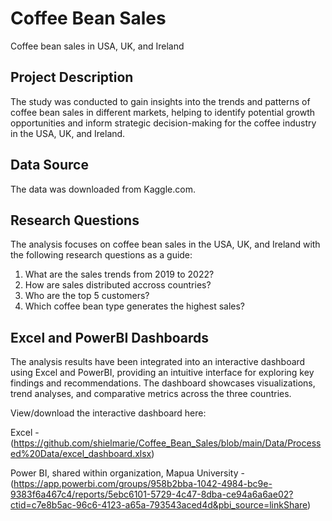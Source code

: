 # Coffee Bean Sales
Coffee bean sales in USA, UK, and Ireland

## Project Description
The study was conducted to gain insights into the trends and patterns of coffee bean sales in different markets, helping to identify potential growth opportunities and inform strategic decision-making for the coffee industry in the USA, UK, and Ireland.

## Data Source
The data was downloaded from Kaggle.com.

## Research Questions
The analysis focuses on coffee bean sales in the USA, UK, and Ireland with the following research questions as a guide: 
1. What are the sales trends from 2019 to 2022?
2. How are sales distributed accross countries? 
3. Who are the top 5 customers?
4. Which coffee bean type generates the highest sales?


## Excel and PowerBI Dashboards
The analysis results have been integrated into an interactive dashboard using Excel and PowerBI, providing an intuitive interface for exploring key findings and recommendations. The dashboard showcases visualizations, trend analyses, and comparative metrics across the three countries.

View/download the interactive dashboard here:

Excel - (https://github.com/shielmarie/Coffee_Bean_Sales/blob/main/Data/Processed%20Data/excel_dashboard.xlsx)

Power BI, shared within organization, Mapua University - (https://app.powerbi.com/groups/958b2bba-1042-4984-bc9e-9383f6a467c4/reports/5ebc6101-5729-4c47-8dba-ce94a6a6ae02?ctid=c7e8b5ac-96c6-4123-a65a-793543aced4d&pbi_source=linkShare)

